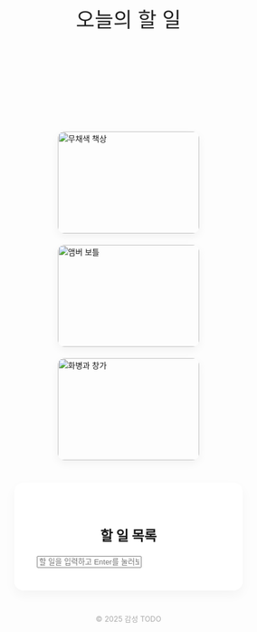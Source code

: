<!DOCTYPE html>
<html lang="ko">
<head>
  <meta charset="UTF-8">
  <title>오늘의 할 일</title>
  <link href="https://fonts.googleapis.com/css2?family=Playfair+Display&family=Noto+Sans+KR&display=swap" rel="stylesheet">
  <style>
    * {
      box-sizing: border-box;
    }

    body {
      margin: 0;
      font-family: 'Noto Sans KR', sans-serif;
      background-color: #f9f8f6;
      color: #222;
    }

    header {
      text-align: center;
      font-family: 'Playfair Display', serif;
      font-size: 36px;
      padding: 60px 0 30px;
      color: #222;
    }

    .gallery {
      display: flex;
      justify-content: center;
      gap: 20px;
      padding-bottom: 40px;
      flex-wrap: wrap;
    }

    .gallery img {
      width: 250px;
      height: 180px;
      object-fit: cover;
      border-radius: 12px;
      box-shadow: 0 5px 15px rgba(0, 0, 0, 0.05);
    }

    .todo-container {
      background-color: #ffffff;
      max-width: 500px;
      margin: auto;
      padding: 40px;
      border-radius: 16px;
      box-shadow: 0 8px 20px rgba(0,0,0,0.04);
    }

    .todo-container h2 {
      font-family: 'Playfair Display', serif;
      font-size: 24px;
      margin-bottom: 20px;
      text-align: center;
    }

    input[type="text"] {
      width: 100%;
      padding: 14px;
      border: 1px solid #ddd;
      border-radius: 8px;
      font-size: 16px;
      margin-bottom: 20px;
      outline: none;
    }

    ul {
      list-style: none;
      padding: 0;
      margin: 0;
    }

    li {
      background-color: #f4f4f4;
      padding: 12px 16px;
      margin-bottom: 10px;
      border-radius: 8px;
      display: flex;
      justify-content: space-between;
      align-items: center;
      transition: background 0.2s;
    }

    li.completed {
      text-decoration: line-through;
      color: #aaa;
    }

    button {
      background: none;
      border: none;
      color: #ff5c5c;
      font-size: 14px;
      cursor: pointer;
    }

    button:hover {
      color: #d33;
    }

    footer {
      text-align: center;
      font-size: 13px;
      color: #aaa;
      padding: 40px 0;
    }
  </style>
</head>
<body>

  <header>오늘의 할 일</header>

  <div class="gallery">
    <img src="https://images.unsplash.com/photo-1600585154340-be6161a56a0c?auto=format&fit=crop&w=600&q=80" alt="무채색 책상">
    <img src="https://images.unsplash.com/photo-1616628182504-6c3406c2b983?auto=format&fit=crop&w=600&q=80" alt="앰버 보틀">
    <img src="https://images.unsplash.com/photo-1600585154154-42436b2ba4f5?auto=format&fit=crop&w=600&q=80" alt="화병과 창가">
  </div>

  <div class="todo-container">
    <h2>할 일 목록</h2>
    <input type="text" id="todo-input" placeholder="할 일을 입력하고 Enter를 눌러보세요">
    <ul id="todo-list"></ul>
  </div>

  <footer>© 2025 감성 TODO</footer>

  <script>
    const input = document.getElementById('todo-input');
    const list = document.getElementById('todo-list');

    input.addEventListener('keypress', function (e) {
      if (e.key === 'Enter' && input.value.trim() !== '') {
        const li = document.createElement('li');
        li.textContent = input.value;

        li.addEventListener('click', () => li.classList.toggle('completed'));

        const delBtn = document.createElement('button');
        delBtn.textContent = '삭제';
        delBtn.onclick = (event) => {
          event.stopPropagation();
          li.remove();
        };

        li.appendChild(delBtn);
        list.appendChild(li);
        input.value = '';
      }
    });
  </script>

</body>
</html>
